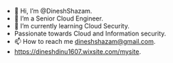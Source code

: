 - 👋 Hi, I’m @DineshShazam.
- 👀 I’m a Senior Cloud Engineer.
- 🌱 I’m currently learning Cloud Security.
- Passionate towards Cloud and Information security.
- 📫 How to reach me dineshshazam@gmail.com. 
- https://dineshdinu1607.wixsite.com/mysite.

<!---
DineshShazam/DineshShazam is a ✨ special ✨ repository because its `README.md` (this file) appears on your GitHub profile.
You can click the Preview link to take a look at your changes.
--->
